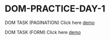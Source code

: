 # DOM-PRACTICE-DAY-1

DOM TASK (PAGINATION)
Click here [demo](https://dom-task-2.netlify.app/)

DOM TASK (FORM)
Click here [demo](https://dom-task-1.netlify.app/)
